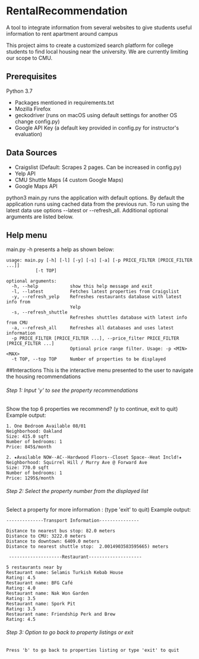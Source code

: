 # RentalRecommendation
A tool to integrate information from several websites to give students useful information to rent apartment around campus

This project aims to create a customized search platform for college students to find local housing near the university. We are currently limiting our scope to CMU. 

## Prerequisites
Python 3.7
- Packages mentioned in requirements.txt
- Mozilla Firefox
- geckodriver (runs on macOS using default settings for another OS change config.py)
- Google API Key (a default key provided in config.py for instructor's evaluation)

## Data Sources
- Craigslist (Default: Scrapes 2 pages. Can be increased in config.py)
- Yelp API
- CMU Shuttle Maps (4 custom Google Maps)
- Google Maps API

python3 main.py runs the application with default options. By default the application runs using cached data from the previous run. To run using the latest data use options --latest or --refresh_all. Additional optional arguments are listed below.

## Help menu
main.py -h presents a help as shown below:

```
usage: main.py [-h] [-l] [-y] [-s] [-a] [-p PRICE_FILTER [PRICE_FILTER ...]]
           [-t TOP]

optional arguments:
  -h, --help            show this help message and exit
  -l, --latest          Fetches latest properties from Craigslist
  -y, --refresh_yelp    Refreshes restaurants database with latest info from
                        Yelp
  -s, --refresh_shuttle
                        Refreshes shuttles database with latest info from CMU
  -a, --refresh_all     Refreshes all databases and uses latest information
  -p PRICE_FILTER [PRICE_FILTER ...], --price_filter PRICE_FILTER [PRICE_FILTER ...]
                        Optional price range filter. Usage: -p <MIN> <MAX>
  -t TOP, --top TOP     Number of properties to be displayed
 ```
##Interactions
This is the interactive menu presented to the user to navigate the housing recommendations

###### Step 1: Input 'y' to see the property recommendations
Show the top 6 properties we recommend? (y to continue, exit to quit)
Example output:
```
1. One Bedroom Available 08/01  
Neighborhood: Oakland
Size: 415.0 sqft
Number of bedrooms: 1
Price: 845$/month

2. ★Available NOW--AC--Hardwood Floors--Closet Space--Heat Incld!★  
Neighborhood: Squirrel Hill / Murry Ave @ Forward Ave
Size: 770.0 sqft
Number of bedrooms: 1
Price: 1295$/month
```
###### Step 2: Select the property number from the displayed list
Select a property for more information : (type 'exit' to quit)
Example output:
```
--------------Transport Information---------------

Distance to nearest bus stop: 82.0 meters
Distance to CMU: 3222.0 meters
Distance to downtown: 6409.0 meters
Distance to nearest shuttle stop:  2.0014903583595665) meters

 --------------------Restaurant--------------------

5 restaurants near by
Restaurant name: Selamis Turkish Kebab House
Rating: 4.5
Restaurant name: BFG Café
Rating: 4.0
Restaurant name: Nak Won Garden
Rating: 3.5
Restaurant name: Spork Pit
Rating: 3.5
Restaurant name: Friendship Perk and Brew
Rating: 4.5
```
###### Step 3: Option to go back to property listings or exit
```
Press 'b' to go back to properties listing or type 'exit' to quit
```
